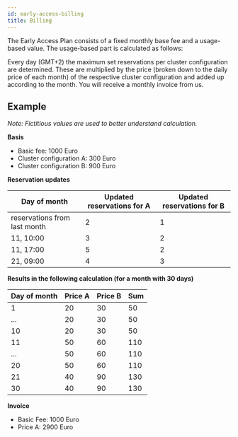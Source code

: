 ```yaml
---
id: early-access-billing
title: Billing
---
```


The Early Access Plan consists of a fixed monthly base fee and a usage-based value. The usage-based part is calculated as follows:

Every day (GMT+2) the maximum set reservations per cluster configuration are determined. These are multiplied by the price (broken down to the daily price of each month) of the respective cluster configuration and added up according to the month. You will receive a monthly invoice from us.

## Example

*Note: Fictitious values are used to better understand calculation.*

**Basis**

- Basic fee: 1000 Euro
- Cluster configuration A: 300 Euro
- Cluster configuration B: 900 Euro

**Reservation updates**

| Day of month                 | Updated reservations for A | Updated reservations for B |
| ---------------------------- | -------------------------- | -------------------------- |
| reservations from last month | 2                          | 1                          |
| 11, 10:00                    | 3                          | 2                          |
| 11, 17:00                    | 5                          | 2                          |
| 21, 09:00                    | 4                          | 3                          |

**Results in the following calculation (for a month with 30 days)**

| Day of month | Price A | Price B | Sum |
| ------------ | ------- | ------- | --- |
| 1            | 20      | 30      | 50  |
| ...          | 20      | 30      | 50  |
| 10           | 20      | 30      | 50  |
| 11           | 50      | 60      | 110 |
| ...          | 50      | 60      | 110 |
| 20           | 50      | 60      | 110 |
| 21           | 40      | 90      | 130 |
| 30           | 40      | 90      | 130 |

**Invoice**

- Basic Fee: 1000 Euro
- Price A: 2900 Euro
